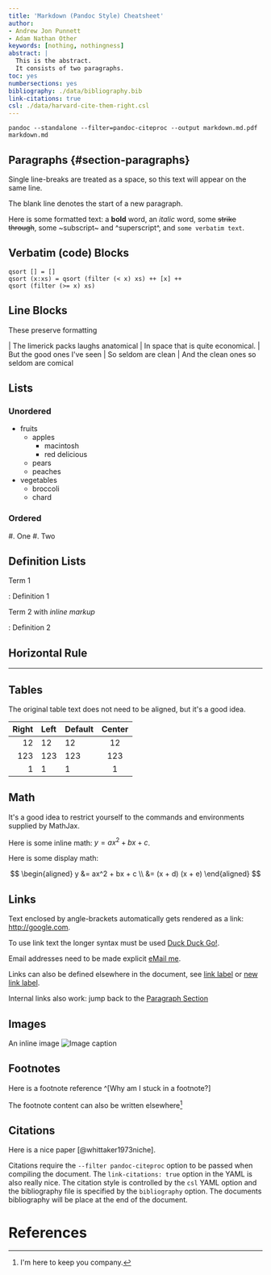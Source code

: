 ```yaml
---
title: 'Markdown (Pandoc Style) Cheatsheet'
author:
- Andrew Jon Punnett
- Adam Nathan Other 
keywords: [nothing, nothingness]
abstract: |
  This is the abstract.
  It consists of two paragraphs.
toc: yes
numbersections: yes
bibliography: ./data/bibliography.bib
link-citations: true
csl: ./data/harvard-cite-them-right.csl 
---
```


``` {.bash}
pandoc --standalone --filter=pandoc-citeproc --output markdown.md.pdf markdown.md
```

## Paragraphs {#section-paragraphs}

Single line-breaks are treated as a space, 
so this text will appear on the same line.

The blank line denotes the start of a new paragraph.

Here is some formatted text: 
a **bold** word, 
an *italic* word,
some ~~strike through~~,
some ~subscript~ and ^superscript^,
and `some verbatim text`.

## Verbatim (code) Blocks

``` {#code-qsort .haskell .numberLines startFrom="100"}
qsort [] = []
qsort (x:xs) = qsort (filter (< x) xs) ++ [x] ++
qsort (filter (>= x) xs)
```

## Line Blocks

These preserve formatting

| The limerick packs laughs anatomical
| In space that is quite economical.
|    But the good ones I've seen
|    So seldom are clean
| And the clean ones so seldom are comical

## Lists

### Unordered

  * fruits
    + apples
        - macintosh
        - red delicious
    + pears
    + peaches
  * vegetables
    + broccoli
    + chard

### Ordered

  #. One
  #. Two

## Definition Lists

Term 1

: Definition 1

Term 2 with *inline markup*

: Definition 2

## Horizontal Rule

---

## Tables

The original table text does not need to be aligned, but it's a good idea.

| Right   | Left   | Default   | Center   |
| ------: | :----- | --------- | :------: |
| 12      | 12     | 12        | 12       |
| 123     | 123    | 123       | 123      |
| 1       | 1      | 1         | 1        |

## Math

It's a good idea to restrict yourself to the commands and environments supplied by MathJax.

Here is some inline math: $y = ax^2 + bx + c$.

Here is some display math:

$$
\begin{aligned}
y &= ax^2 + bx + c  \\ 
  &= (x + d) (x + e)
\end{aligned}
$$

## Links

Text enclosed by angle-brackets automatically gets rendered as a link: <http://google.com>.

To use link text the longer syntax must be used [Duck Duck Go!](https:/duckduckgo.com).

Email addresses need to be made explicit [eMail me](mailto:andrew.punnett@gmail.com).

Links can also be defined elsewhere in the document, see [link label] or [new link label][link label].

<!-- Link specifications -->
[link label]: <https://duckduckgo.com> 'link title'

Internal links also work: jump back to the [Paragraph Section](#section-paragraphs)


## Images

An inline image ![Image caption](https://upload.wikimedia.org/wikipedia/commons/f/f0/10BlackBuck.jpg)

## Footnotes

Here is a footnote reference ^[Why am I stuck in a footnote?]

The footnote content can also be written elsewhere[^1]

[^1]: I'm here to keep you company.

## Citations

Here is a nice paper [@whittaker1973niche].

Citations require the `--filter pandoc-citeproc` option to be passed when compiling the document.
The `link-citations: true` option in the YAML is also really nice.
The citation style is controlled by the `csl` YAML option and the bibliography file is specified by the `bibliography` option.
The documents bibliography will be place at the end of the document.

# References

